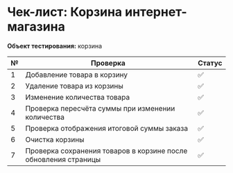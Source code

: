 # Чек-лист: Корзина интернет-магазина

**Объект тестирования:** корзина

| №  | Проверка                                                                 | Статус |
|----|--------------------------------------------------------------------------|--------|
| 1  | Добавление товара в корзину                                              | ✅     |
| 2  | Удаление товара из корзины                                               | ✅     |
| 3  | Изменение количества товара                                              | ✅     |
| 4  | Проверка пересчёта суммы при изменении количества                        | ✅     |
| 5  | Проверка отображения итоговой суммы заказа                               | ✅     |
| 6  | Очистка корзины                                                          | ✅     |
| 7  | Проверка сохранения товаров в корзине после обновления страницы          | ✅     |
